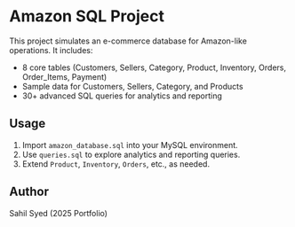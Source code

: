 # Amazon SQL Project

This project simulates an e-commerce database for Amazon-like operations. It includes:

- 8 core tables (Customers, Sellers, Category, Product, Inventory, Orders, Order_Items, Payment)
- Sample data for Customers, Sellers, Category, and Products
- 30+ advanced SQL queries for analytics and reporting

## Usage

1. Import `amazon_database.sql` into your MySQL environment.
2. Use `queries.sql` to explore analytics and reporting queries.
3. Extend `Product`, `Inventory`, `Orders`, etc., as needed.

## Author

Sahil Syed (2025 Portfolio)
